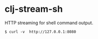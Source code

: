 clj-stream-sh
=============

HTTP streaming for shell command output.

```
$ curl -v  http://127.0.0.1:8080
```
